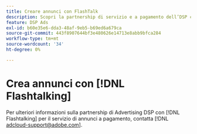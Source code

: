 ```yaml
---
title: Creare annunci con FlashTalk
description: Scopri la partnership di servizio e a pagamento dell’DSP con Flashtalk.
feature: DSP Ads
exl-id: b60e35e6-dda3-48af-9eb5-b69ed6a679ca
source-git-commit: 443f8907644bf3e480626e14713e8abb9bfca284
workflow-type: tm+mt
source-wordcount: '34'
ht-degree: 0%

---
```


# Crea annunci con [!DNL Flashtalking]

Per ulteriori informazioni sulla partnership di Advertising DSP con [!DNL Flashtalking] per il servizio di annunci a pagamento, contatta [!DNL adcloud-support@adobe.com].
